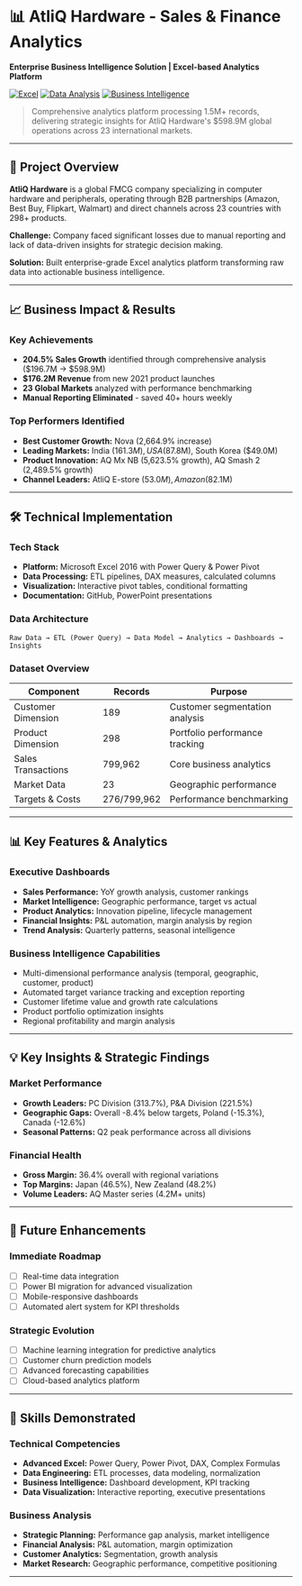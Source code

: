 # 📊 AtliQ Hardware - Sales & Finance Analytics
**Enterprise Business Intelligence Solution | Excel-based Analytics Platform**

[![Excel](https://img.shields.io/badge/Excel-2016-green)](https://www.microsoft.com/en-us/microsoft-365/excel) [![Data Analysis](https://img.shields.io/badge/Analysis-Sales%20%26%20Finance-blue)](#) [![Business Intelligence](https://img.shields.io/badge/BI-Dashboard-orange)](#)

> Comprehensive analytics platform processing 1.5M+ records, delivering strategic insights for AtliQ Hardware's $598.9M global operations across 23 international markets.

---

## 🎯 Project Overview

**AtliQ Hardware** is a global FMCG company specializing in computer hardware and peripherals, operating through B2B partnerships (Amazon, Best Buy, Flipkart, Walmart) and direct channels across 23 countries with 298+ products.

**Challenge:** Company faced significant losses due to manual reporting and lack of data-driven insights for strategic decision making.

**Solution:** Built enterprise-grade Excel analytics platform transforming raw data into actionable business intelligence.

---

## 📈 Business Impact & Results

### Key Achievements
- **204.5% Sales Growth** identified through comprehensive analysis ($196.7M → $598.9M)
- **$176.2M Revenue** from new 2021 product launches
- **23 Global Markets** analyzed with performance benchmarking
- **Manual Reporting Eliminated** - saved 40+ hours weekly

### Top Performers Identified
- **Best Customer Growth:** Nova (2,664.9% increase)
- **Leading Markets:** India ($161.3M), USA ($87.8M), South Korea ($49.0M)
- **Product Innovation:** AQ Mx NB (5,623.5% growth), AQ Smash 2 (2,489.5% growth)
- **Channel Leaders:** AtliQ E-store ($53.0M), Amazon ($82.1M)

---

## 🛠️ Technical Implementation

### Tech Stack
- **Platform:** Microsoft Excel 2016 with Power Query & Power Pivot
- **Data Processing:** ETL pipelines, DAX measures, calculated columns
- **Visualization:** Interactive pivot tables, conditional formatting
- **Documentation:** GitHub, PowerPoint presentations

### Data Architecture
```
Raw Data → ETL (Power Query) → Data Model → Analytics → Dashboards → Insights
```

### Dataset Overview
| Component | Records | Purpose |
|-----------|---------|---------|
| Customer Dimension | 189 | Customer segmentation analysis |
| Product Dimension | 298 | Portfolio performance tracking |
| Sales Transactions | 799,962 | Core business analytics |
| Market Data | 23 | Geographic performance |
| Targets & Costs | 276/799,962 | Performance benchmarking |

---

## 📊 Key Features & Analytics

### Executive Dashboards
- **Sales Performance:** YoY growth analysis, customer rankings
- **Market Intelligence:** Geographic performance, target vs actual
- **Product Analytics:** Innovation pipeline, lifecycle management  
- **Financial Insights:** P&L automation, margin analysis by region
- **Trend Analysis:** Quarterly patterns, seasonal intelligence

### Business Intelligence Capabilities
- Multi-dimensional performance analysis (temporal, geographic, customer, product)
- Automated target variance tracking and exception reporting
- Customer lifetime value and growth rate calculations
- Product portfolio optimization insights
- Regional profitability and margin analysis

---


## 💡 Key Insights & Strategic Findings

### Market Performance
- **Growth Leaders:** PC Division (313.7%), P&A Division (221.5%)
- **Geographic Gaps:** Overall -8.4% below targets, Poland (-15.3%), Canada (-12.6%)
- **Seasonal Patterns:** Q2 peak performance across all divisions

### Financial Health
- **Gross Margin:** 36.4% overall with regional variations
- **Top Margins:** Japan (46.5%), New Zealand (48.2%)
- **Volume Leaders:** AQ Master series (4.2M+ units)

---

## 🔮 Future Enhancements

### Immediate Roadmap
- [ ] Real-time data integration
- [ ] Power BI migration for advanced visualization
- [ ] Mobile-responsive dashboards
- [ ] Automated alert system for KPI thresholds

### Strategic Evolution
- [ ] Machine learning integration for predictive analytics
- [ ] Customer churn prediction models
- [ ] Advanced forecasting capabilities
- [ ] Cloud-based analytics platform

---

## 🎯 Skills Demonstrated

### Technical Competencies
- **Advanced Excel:** Power Query, Power Pivot, DAX, Complex Formulas
- **Data Engineering:** ETL processes, data modeling, normalization
- **Business Intelligence:** Dashboard development, KPI tracking
- **Data Visualization:** Interactive reporting, executive presentations

### Business Analysis
- **Strategic Planning:** Performance gap analysis, market intelligence
- **Financial Analysis:** P&L automation, margin optimization
- **Customer Analytics:** Segmentation, growth analysis
- **Market Research:** Geographic performance, competitive positioning

---
